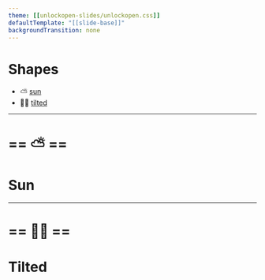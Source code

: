 ```yaml
---
theme: [[unlockopen-slides/unlockopen.css]]
defaultTemplate: "[[slide-base]]"
backgroundTransition: none
---
```


<!-- slide id="shapes-index" class="theme-golden" -->

#  Shapes

- ⛅️ [sun](#shape-sun)
- 👨‍🎤 [tilted](#shape-tilted)

---
<!-- slide id="shape-sun"class="theme-golden shape-sun simple-slide" -->

# == ⛅️ ==
#  Sun

---
<!-- slide id="shape-tilted" class="theme-pink shape-tilted simple-slide" -->

# == 👨‍🎤 ==
#  Tilted
